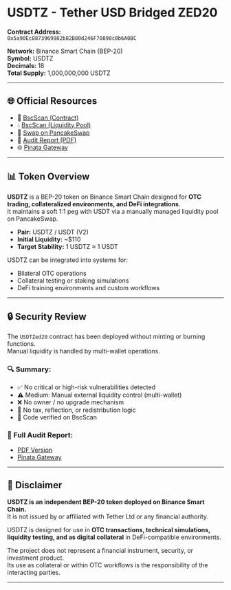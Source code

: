 # USDTZ - Tether USD Bridged ZED20

**Contract Address:**  
`0x5a90Ec8873969982b82B80d246F70898c0b6A0BC`  

**Network:** Binance Smart Chain (BEP-20)  
**Symbol:** USDTZ  
**Decimals:** 18  
**Total Supply:** 1,000,000,000 USDTZ  

---

## 🌐 Official Resources

- 🔗 [BscScan (Contract)](https://bscscan.com/address/0x5a90Ec8873969982b82B80d246F70898c0b6A0BC)  
- 💧 [BscScan (Liquidity Pool)](https://bscscan.com/address/0x6cad41d0Ac6EEAc92B0aF5d1E1d77be3D0273714)  
- 🔁 [Swap on PancakeSwap](https://pancakeswap.finance/swap)  
- 📄 [Audit Report (PDF)](USDTZ_AuditReport_Q3_2025.pdf)   
- 🌐 [Pinata Gateway](https://harlequin-dear-capybara-57.mypinata.cloud/ipfs/Qmb2s3y7q2nUUufNLjui3yeiPzNPVmnJdFwGtffdF1GCTW)

---

## 📊 Token Overview

**USDTZ** is a BEP-20 token on Binance Smart Chain designed for **OTC trading, collateralized environments, and DeFi integrations**.  
It maintains a soft 1:1 peg with USDT via a manually managed liquidity pool on PancakeSwap.

- **Pair:** USDTZ / USDT (V2)  
- **Initial Liquidity:** ~$110  
- **Target Stability:** 1 USDTZ ≈ 1 USDT  

USDTZ can be integrated into systems for:
- Bilateral OTC operations  
- Collateral testing or staking simulations  
- DeFi training environments and custom workflows  

---

## 🔒 Security Review

The `USDTZed20` contract has been deployed without minting or burning functions.  
Manual liquidity is handled by multi-wallet operations.

### 🔍 Summary:
- ✅ No critical or high-risk vulnerabilities detected  
- ⚠️ Medium: Manual external liquidity control (multi-wallet)  
- ❌ No owner / no upgrade mechanism  
- 🚫 No tax, reflection, or redistribution logic  
- 📜 Code verified on BscScan

### 📄 Full Audit Report:
- [PDF Version](USDTZ_AuditReport_Q3_2025.pdf)
- [Pinata Gateway](https://harlequin-dear-capybara-57.mypinata.cloud/ipfs/Qmb2s3y7q2nUUufNLjui3yeiPzNPVmnJdFwGtffdF1GCTW)

---

## 📌 Disclaimer

**USDTZ is an independent BEP-20 token deployed on Binance Smart Chain.**  
It is not issued by or affiliated with Tether Ltd or any financial authority.

USDTZ is designed for use in **OTC transactions, technical simulations, liquidity testing, and as digital collateral** in DeFi-compatible environments.

The project does not represent a financial instrument, security, or investment product.  
Its use as collateral or within OTC workflows is the responsibility of the interacting parties.

---

